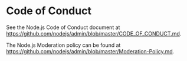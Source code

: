 # Code of Conduct

See the Node.js Code of Conduct document at https://github.com/nodejs/admin/blob/master/CODE_OF_CONDUCT.md.

The Node.js Moderation policy can be found at https://github.com/nodejs/admin/blob/master/Moderation-Policy.md.

